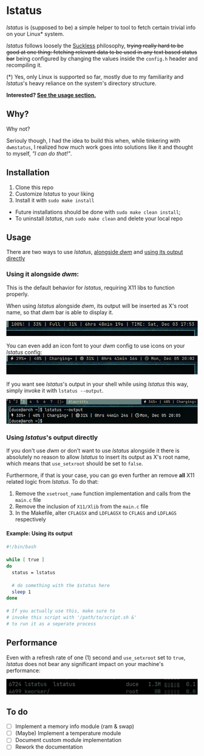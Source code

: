 # lstatus

_lstatus_ is (supposed to be) a simple helper to tool to fetch certain trivial info on your Linux* system.

_lstatus_ follows loosely the [Suckless](https://suckless.org) philosophy, ~~trying really hard to be good at one thing: fetching relevant data to be used in any text based status bar~~ being configured by changing the values inside the `config.h` header and recompiling it.

(*) Yes, only Linux is supported so far, mostly due to my familiarity and _lstatus_'s heavy reliance on the system's directory structure.

**Interested? [See the usage section.](#usage)**

## Why?
Why not?

Seriouly though, I had the idea to build this when, while tinkering with `dwmstatus`, I realized how much work goes into solutions like it and thought to myself, _"I can do that!"_.

## Installation

1. Clone this repo
2. Customize _lstatus_ to your liking
3. Install it with `sudo make install`

- Future installations should be done with `sudo make clean install`;
- To uninstall _lstatus_, run `sudo make clean` and delete your local repo

## Usage

There are two ways to use _lstatus_, [alongside _dwm_](#using-it-alongside-dwm) and [using its output directly](#using-lstatuss-output-directly)

### Using it alongside _dwm_:

This is the default behavior for _lstatus_, requiring X11 libs to function properly.

When using _lstatus_ alongside _dwm_, its output will be inserted as X's root name, so that _dwm_ bar is able to display it.

![result1](assets/result1.png)

You can even add an icon font to your _dwm_ config to use icons on your _lstatus_ config:
![result2](assets/result2.png)

If you want see _lstatus_'s output in your shell while using _lstatus_ this way, simply invoke it with `lstatus --output`.

![output_mode](assets/result3.png)

### Using _lstatus_'s output directly

If you don't use _dwm_ or don't want to use _lstatus_ alongside it there is absolutely no reason to allow _lstatus_ to insert its output as X's root name, which means that `use_setxroot` should be set to `false`.

Furthermore, if that is your case, you can go even further an remove **all** X11 related logic from _lstatus_. To do that:
1. Remove the `xsetroot_name` function implementation and calls from the `main.c` file
2. Remove the inclusion of `X11/Xlib` from the `main.c` file
3. In the Makefile, alter `CFLAGSX` and `LDFLAGSX` to `CFLAGS` and `LDFLAGS` 
    respectively

#### Example: Using its output

```bash
#!/bin/bash

while [ true ]
do
  status = lstatus

  # do something with the $status here
  sleep 1
done

# If you actually use this, make sure to
# invoke this script with '/path/to/script.sh &'
# to run it as a seperate process

```

## Performance

Even with a refresh rate of one (1) second and `use_setxroot` set to `true`, _lstatus_ does not bear any significant impact on your machine's performance:

![performance1](assets/lstatus_perf.png)

## To do
- [ ] Implement a memory info module (ram & swap)
- [ ] (Maybe) Implement a temperature module
- [ ] Document custom module implementation
- [ ] Rework the documentation
